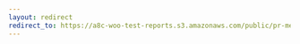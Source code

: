 ```yaml
---
layout: redirect
redirect_to: https://a8c-woo-test-reports.s3.amazonaws.com/public/pr-merge/45319/e2e/index.html
---
```

